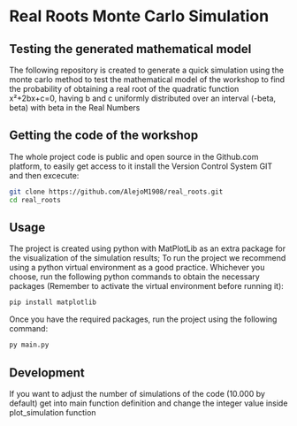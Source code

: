 # Real Roots Monte Carlo Simulation
## Testing the generated mathematical model

The following repository is created to generate a quick simulation using the monte carlo method to test the mathematical model of the workshop to find the probability of obtaining a real root of the quadratic function x²+2bx+c=0, having b and c uniformly distributed over an interval (-beta, beta) with beta in the Real Numbers

## Getting the code of the workshop

The whole project code is public and open source in the Github.com platform, to easily get access to it install the Version Control System GIT and then excecute:

```sh
git clone https://github.com/AlejoM1908/real_roots.git
cd real_roots
```

## Usage

The project is created using python with MatPlotLib as an extra package for the visualization of the simulation results; To run the project we recommend using a python virtual environment as a good practice. Whichever you choose, run the following python commands to obtain the necessary packages (Remember to activate the virtual environment before running it):

```sh
pip install matplotlib
```

Once you have the required packages, run the project using the following command:
```sh
py main.py
```

## Development

If you want to adjust the number of simulations of the code (10.000 by default) get into main function definition and change the integer value inside plot_simulation function
